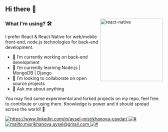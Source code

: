 ## Hi there 👋

<img src="https://github.com/ezranbayantemur/ezranbayantemur/blob/master/animation_500_kd7ngokt.gif" alt="react-native" width=200 height=200 align="right">

### What I'm using? 🛠  
I prefer React & React Native for web/mobile front-end, node.js technologies for back-end development.
<br/>

- 🔭 I’m currently working on back-end development 
- 🌱 I’m currently learning Node.js | MongoDB | Django
- 👯 I’m looking to collaborate on open source projects
- 💬 Ask me about anything

You may find some experimental and forked projects on my repo, feel free to contribute or using them.
Knowledge is power and it should spread across the world! 💪

<a href="https://www.linkedin.com/in/aysel-misrikhanova-cavdar/" target="_blank">
    <img src="https://img.shields.io/badge/%20-linkedin-0072b1" alt="https://www.linkedin.com/in/aysel-misrikhanova-cavdar/">
</a>
<a href="#" target="_blank">
    <img src="https://img.shields.io/badge/%20-instagram-fbad50" alt="#">
</a>
<a href="misrikhanova.aysel@gmail.com" target="_blank">
    <img src="https://img.shields.io/badge/%20-gmail-B23121" alt="mailto:misrikhanova.aysel@gmail.com">
</a>
<a href="#" target="_blank">
    <img src="https://img.shields.io/badge/%20-medium-black" alt="#">
</a>
